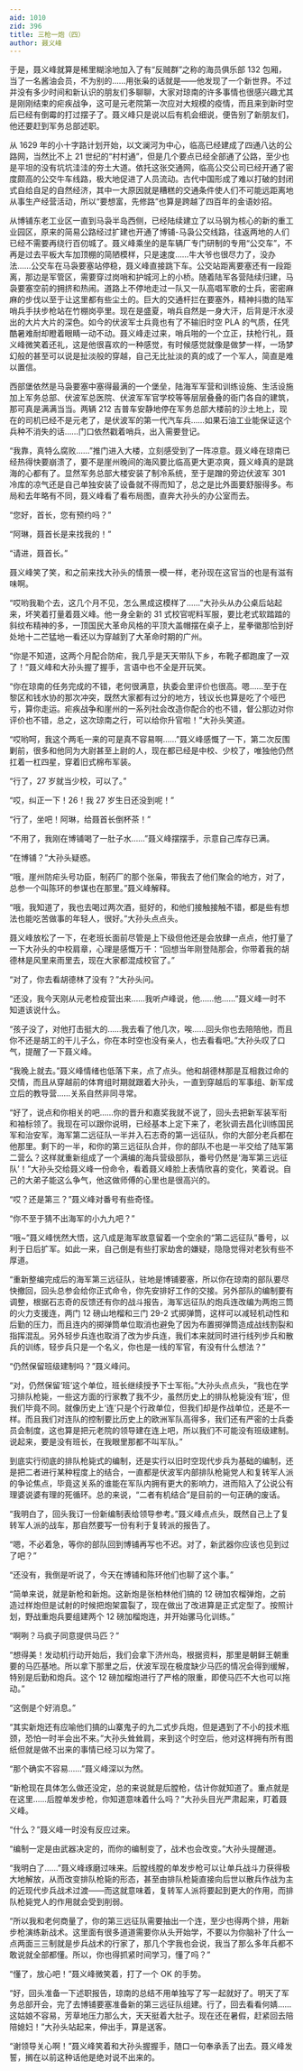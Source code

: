 ```yaml
---
aid: 1010
zid: 396
title: 三枪一炮（四）
author: 聂义峰
---
```


于是，聂义峰就算是稀里糊涂地加入了有“反贼群”之称的海员俱乐部 132 包厢，当了一名酱油会员，不为别的……用张枭的话就是——他发现了一个新世界。不过并没有多少时间和新认识的朋友们多聊聊，大家对琼南的许多事情也很感兴趣尤其是刚刚结束的疟疾战争，这可是元老院第一次应对大规模的疫情，而且来到新时空后已经有倒霉的打过摆子了。聂义峰只是说以后有机会细说，便告别了新朋友们，他还要赶到军务总部述职。

从 1629 年的小十字路计划开始，以文澜河为中心，临高已经建成了四通八达的公路网，当然比不上 21 世纪的“村村通”，但是几个要点已经全部通了公路，至少也是平坦的没有坑坑洼洼的夯土大道。依托这张交通网，临高公交公司已经开通了密度颇高的公交牛车线路，极大地促进了人员流动。古代中国形成了难以打破的封闭式自给自足的自然经济，其中一大原因就是糟糕的交通条件使人们不可能远距离地从事生产经营活动，所以“要想富，先修路”也算是跨越了四百年的金语妙招。

从博铺东老工业区一直到马袅半岛西侧，已经陆续建立了以马钢为核心的新的重工业园区，原来的简易公路经过扩建也开通了博铺-马袅公交线路，往返两地的人们已经不需要再绕行百仞城了。聂义峰乘坐的是车辆厂专门研制的专用“公交车”，不再是过去平板大车加顶棚的简陋模样，只是速度……牛大爷也很尽力了，没办法……公交车在马袅要塞站停稳，聂义峰直接跳下车。公交站距离要塞还有一段距离，那边是军管区，需要穿过岗哨和护城河上的小桥。随着陆军各营陆续归建，马袅要塞空前的拥挤和热闹。道路上不停地走过一队又一队高唱军歌的士兵，密密麻麻的步伐以至于让这里都有些尘土的。巨大的交通杆拦在要塞外，精神抖擞的陆军哨兵手扶步枪站在竹棚岗亭里。现在是盛夏，哨兵自然是一身大汗，后背是汗水浸出的大片大片的深色。如今的伏波军士兵竟也有了不输旧时空 PLA 的气质，任凭酷暑难耐却瞪着眼睛一动不动。聂义峰走过来，哨兵啪的一个立正，扶枪行礼，聂义峰微笑着还礼，这是他很喜欢的一种感觉，有时候感觉就像是做梦一样，一场梦幻般的甚至可以说是扯淡般的穿越，自己无比扯淡的真的成了一个军人，简直是难以置信。

西部堡依然是马袅要塞中塞得最满的一个堡垒，陆海军军营和训练设施、生活设施加上军务总部、伏波军总医院、伏波军军官学校等等层层叠叠的衙门各自的建筑，那可真是满满当当。两辆 212 吉普车安静地停在军务总部大楼前的沙土地上，现在的司机已经不是元老了，是伏波军的第一代汽车兵……如果石油工业能保证这个兵种不消失的话……门口依然戳着哨兵，出入需要登记。

“我靠，真特么腐败……”推门进入大楼，立刻感受到了一阵凉意。聂义峰在琼南已经热得快要崩溃了，要不是崖州晚间的海风要比临高更大更凉爽，聂义峰真的是跳海的心都有了。显然军务总部大楼安装了制冷系统，至于是蹭的旁边伏波军 301 冷库的凉气还是自己单独安装了设备就不得而知了，总之是比外面要舒服得多。布局和去年略有不同，聂义峰看了看布局图，直奔大孙头的办公室而去。

“您好，首长，您有预约吗？”

“阿琳，聂首长是来找我的！”

“请进，聂首长。”

聂义峰笑了笑，和之前来找大孙头的情景一模一样，老孙现在这官当的也是有滋有味啊。

“哎哟我勒个去，这几个月不见，怎么黑成这模样了……”大孙头从办公桌后站起来，坏笑着打量着聂义峰。他一身全新的 31 式校官呢料军服，要比老式软踏踏的斜纹布精神的多，一顶国民大革命风格的平顶大盖帽摆在桌子上，星拳徽那恰到好处地十二芒猛地一看还以为穿越到了大革命时期的广州。

“你是不知道，这两个月配合防疟，我几乎是天天带队下乡，布靴子都跑废了一双了！”聂义峰和大孙头握了握手，言语中也不全是开玩笑。

“你在琼南的任务完成的不错，老何很满意，执委会里评价也很高。嗯……至于在黎区和钱水协的那次冲突，既然大家都有过分的地方，钱议长也算是吃了个哑巴亏，算你走运。疟疾战争和崖州的一系列社会改造你配合的也不错，督公那边对你评价也不错，总之，这次琼南之行，可以给你升官啦！”大孙头笑道。

“哎哟呵，我这个两毛一来的可是真不容易啊……”聂义峰感慨了一下，第二次反围剿前，很多和他同为大尉甚至上尉的人，现在都已经是中校、少校了，唯独他仍然扛着一杠四星，穿着旧式棉布军装。

“行了，27 岁就当少校，可以了。”

“哎，纠正一下！26！我 27 岁生日还没到呢！”

“行了，坐吧！阿琳，给聂首长倒杯茶！”

“不用了，我刚在博铺喝了一肚子水……”聂义峰摆摆手，示意自己库存已满。

“在博铺？”大孙头疑惑。

“哦，崖州防疟头号功臣，制药厂的那个张枭，带我去了他们聚会的地方，对了，总参一个叫陈环的参谋也在那里。”聂义峰解释。

“哦，我知道了，我也去喝过两次酒，挺好的，和他们接触接触不错，都是些有想法也能吃苦做事的年轻人，很好。”大孙头点点头。

聂义峰放松了一下，在老班长面前尽管是上下级但他还是会放肆一点点，他打量了一下大孙头的中校肩章，心理是感慨万千：“回想当年刚登陆那会，你带着我的胡德林是风里来雨里去，现在大家都混成校官了。”

“对了，你去看胡德林了没有？”大孙头问。

“还没，我今天刚从元老检疫营出来……我听卢峰说，他……他……”聂义峰一时不知道该说什么。

“孩子没了，对他打击挺大的……我去看了他几次，唉……回头你也去陪陪他，而且你不还是胡工的干儿子么，你在本时空也没有亲人，也去看看吧。”大孙头叹了口气，提醒了一下聂义峰。

“我晚上就去。”聂义峰情绪也低落下来，点了点头。他和胡德林那是互相救过命的交情，而且从穿越前的体育组时期就跟着大孙头，一直到穿越后的军事组、新军成立后的教导营……关系自然非同寻常。

“好了，说点和你相关的吧……你的晋升和嘉奖我就不说了，回头去把新军装军衔和袖标领了。我现在可以跟你说明，已经基本上定下来了，老狄调去昌化训练国民军和治安军，海军第二远征队一半并入石志奇的第一远征队，你的大部分老兵都在他那里。剩下的一半，和你的第三远征队合并，你的部队不也是一半交给了陆军第二营么？这样就重新组成了一个满编的海兵营级部队，番号仍然是‘海军第三远征队’！”大孙头交给聂义峰一份命令，看着聂义峰脸上表情欣喜的变化，笑着说。自己的大弟子能这么争气，他这做师傅的心里也是很高兴的。

“哎？还是第三？”聂义峰对番号有些奇怪。

“你不至于猜不出海军的小九九吧？”

“哦~”聂义峰恍然大悟，这八成是海军故意留着一个空余的“第二远征队”番号，以利于日后扩军。如此一来，自己倒是有些打家劫舍的嫌疑，隐隐觉得对老狄有些不厚道。

“重新整编完成后的海军第三远征队，驻地是博铺要塞，所以你在琼南的部队要尽快撤回，回头总参会给你正式命令，你先安排好工作的交接。另外部队的编制要有调整，根据石志奇的反馈还有你的战斗报告，海军远征队的炮兵连改编为两炮三筒的火力支援连，两门 12 磅山地榴和三门 29-2 式掷弹筒，这样可以减轻机动性和后勤的压力，而且连内的掷弹筒单位取消也避免了因为布置掷弹筒造成战线割裂和指挥混乱。另外轻步兵连也取消了改为步兵连，我们本来就同时进行线列步兵和散兵的训练，轻步兵只是一个名义，你也是一线的军官，有没有什么想法？”

“仍然保留班级建制吗？”聂义峰问。

“对，仍然保留‘班’这个单位，班长继续授予下士军衔。”大孙头点点头，“我也在学习排队枪毙，一些这方面的行家教了我不少，虽然历史上的排队枪毙没有‘班’，但我们毕竟不同。就像历史上‘连’只是个行政单位，但我们却是作战单位，还是不一样。而且我们对连队的控制要比历史上的欧洲军队高得多，我们还有严密的士兵委员会制度，这也算是把元老院的领导建在连上吧，所以我们不可能没有班级建制。说起来，要是没有班长，在我眼里那都不叫军队。”

到底实行彻底的排队枪毙式的编制，还是实行以旧时空现代步兵为基础的编制，还是把二者进行某种程度上的结合，一直都是伏波军内部排队枪毙党人和复转军人派的争论焦点，毕竟这关系的谁能在军队内拥有更大的影响力，进而陷入了公说公有理婆说婆有理的死循环。总的来说，“二者有机结合”是目前的一句正确的废话。

“我明白了，回头我订一份新编制表给领导参考。”聂义峰点点头，既然自己上了复转军人派的战车，那自然要写一份有利于复转派的报告了。

“嗯，不必着急，等你的部队回到博铺再写也不迟。对了，新武器你应该也见到过了吧？”

“还没有，我倒是听说了，今天在博铺和陈环他们也聊了这个事。”

“简单来说，就是新枪和新炮。这新炮是张柏林他们搞的 12 磅加农榴弹炮，之前造过样炮但是试射的时候把炮架震裂了，现在做出了改进算是正式定型了。按照计划，野战重炮兵要组建两个 12 磅加榴炮连，并开始骡马化训练。”

“啊咧？马疯子同意提供马匹？”

“想得美！发动机行动开始后，我们会拿下济州岛，根据资料，那里是朝鲜王朝重要的马匹基地。所以拿下那里之后，伏波军现在极度缺少马匹的情况会得到缓解，特别是后勤和炮兵。这个 12 磅加榴炮进行了严格的限重，即使马匹不大也可以拖动。”

“这倒是个好消息。”

“其实新炮还有应喻他们搞的山寨鬼子的九二式步兵炮，但是遇到了不小的技术瓶颈，恐怕一时半会出不来。”大孙头耸耸肩，来到这个时空后，他对这样拥有所有图纸但就是做不出来的事情已经习以为常了。

“那个确实不容易……”聂义峰深以为然。

“新枪现在具体怎么做还没定，总的来说就是后膛枪，估计你就知道了。重点就是在这里……后膛单发步枪，你知道意味着什么吗？”大孙头目光严肃起来，盯着聂义峰。

“什么？”聂义峰一时没有反应过来。

“编制一定是由武器决定的，而你的编制变了，战术也会改变。”大孙头提醒道。

“我明白了……”聂义峰琢磨过味来。后膛线膛的单发步枪可以让单兵战斗力获得极大地解放，从而改变排队枪毙的形态，甚至由排队枪毙直接向后世以散兵作战为主的近现代步兵战术过渡——而这就意味着，复转军人派将要起到更大的作用，而排队枪毙党人的作用就会受到削弱。

“所以我和老何商量了，你的第三远征队需要抽出一个连，至少也得两个排，用新步枪演练新战术。这里面有很多道道需要你从头开始学，不要以为你脑补了什么一点两面三三制就是步兵战术的行家了，那几个字我也会说，我当了那么多年兵都不敢说就全部都懂。所以，你也得抓紧时间学习，懂了吗？”

“懂了，放心吧！”聂义峰微笑着，打了一个 OK 的手势。

“好，回头准备一下述职报告，琼南的总结不用单独写了写一起就好了。明天了军务总部开会，完了去博铺要塞准备新的第三远征队组建。行了，回去看看何婧……这姑娘不容易，芳草地压力那么大，天天挺着大肚子。现在还在暑假，赶紧回去陪陪媳妇！”大孙头站起来，伸出手，算是送客。

“谢领导关心啊！”聂义峰笑着和大孙头握握手，随口一句奉承丢了出去。聂义峰发誓，搁在以前这种话他是绝对说不出来的。
